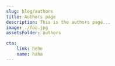 ```yaml
---
slug: blog/authors
title: Authors page
description: This is the authors page...
image: ./foo.jpg 
assetsFolder: authors

cta:
    link: hehe
    name: haha
---
```

